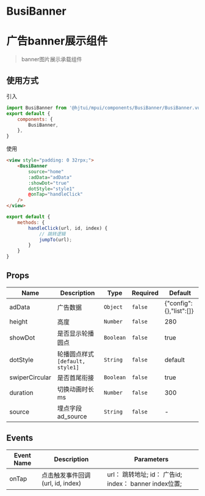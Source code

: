 # BusiBanner

# 广告banner展示组件

> banner图片展示承载组件

## 使用方式

引入
```js
import BusiBanner from '@hjtui/mpui/components/BusiBanner/BusiBanner.vue';
export default {
    components: {
        BusiBanner,
    },
}
```

使用
```html
<view style="padding: 0 32rpx;">
    <BusiBanner
        source="home"
        :adData="adData"
        :showDot="true"
        dotStyle="style1"
        @onTap="handleClick"
    />
</view>
```
```js
export default {
    methods: {
        handleClick(url, id, index) {
            // 跳转逻辑
            jumpTo(url);
        }
    }
}
```

## Props

<!-- @hjtvuese:BusiBanner:props:start -->
|Name|Description|Type|Required|Default|
|---|---|---|---|---|
|adData|广告数据|`Object`|`false`|{"config":{},"list":[]}|
|height|高度|`Number`|`false`|280|
|showDot|是否显示轮播圆点|`Boolean`|`false`|true|
|dotStyle|轮播圆点样式 ```[default, style1]```|`String`|`false`|default|
|swiperCircular|是否首尾衔接|`Boolean`|`false`|true|
|duration|切换动画时长ms|`Number`|`false`|300|
|source|埋点字段ad_source|`String`|`false`|-|

<!-- @hjtvuese:BusiBanner:props:end -->


## Events

<!-- @hjtvuese:BusiBanner:events:start -->
|Event Name|Description|Parameters|
|---|---|---|
|onTap|点击触发事件回调(url, id, index)|url： 跳转地址; id： 广告id; index： banner index位置;|

<!-- @hjtvuese:BusiBanner:events:end -->


